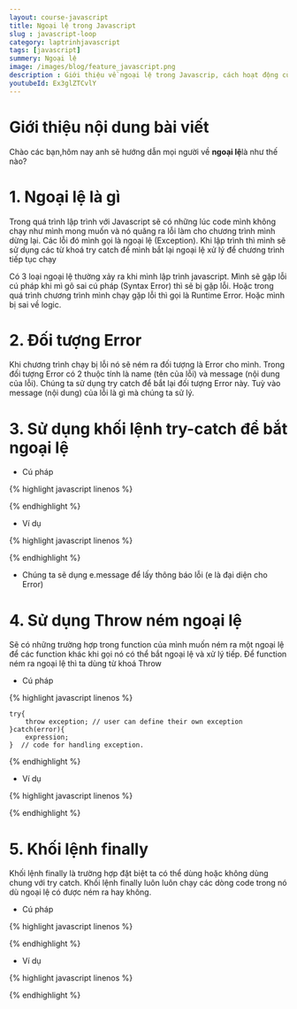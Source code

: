 ```yaml
---
layout: course-javascript
title: Ngoại lệ trong Javascript  
slug : javascript-loop
category: laptrinhjavascript
tags: [javascript]
summery: Ngoại lệ   
image: /images/blog/feature_javascript.png
description : Giới thiệu về ngoại lệ trong Javascrip, cách hoạt động của ngoại lệ trong Javascript
youtubeId: Ex3glZTCvlY
---
```


# **Giới thiệu nội dung bài viết**

Chào các bạn,hôm nay anh sẽ hướng dẫn mọi người về <b>ngoại lệ</b>là như thế nào?

# **1. Ngoại lệ là gì**

Trong quá trình lập trình với Javascript sẽ có những lúc code mình không chạy như mình mong muốn và nó quăng ra lỗi làm cho chương trình mình dừng lại. Các lỗi đó mình gọi là ngoại lệ (Exception). Khi lập trình thì mình sẽ sử dụng các từ khoá try catch để mình bắt lại ngoại lệ xử lý để chương trình tiếp tục chạy

Có 3 loại ngoại lệ thường xảy ra khi mình lập trình javascript. Mình sẽ gặp lỗi cú pháp khi mì gõ sai cú pháp (Syntax Error) thì sẽ bị gặp lỗi. Hoặc trong quá trình chương trình mình chạy gặp lỗi thì gọi là Runtime Error. Hoặc mình bị sai về logic.

# **2. Đối tượng Error**

Khi chương trình chạy bị lỗi nó sẽ ném ra đối tượng là Error cho mình. Trong đối tượng Error có 2 thuộc tính là name (tên của lỗi) và message (nội dung của lỗi). Chúng ta sử dụng try catch để bắt lại đối tượng Error này. Tuỳ vào message (nội dung) của lỗi là gì mà chúng ta sử lý.

# **3. Sử dụng khối lệnh try-catch để bắt ngoại lệ**

- Cú pháp


{% highlight javascript  linenos %}

<script>

    try{  
        code chương trình; 
    } //code to be written.  
    catch(error){  
       bắt lỗi và xử lý lỗi nếu có khi chạy code chương trình; 
    } // code for handling the error

</script>

{% endhighlight %}

- Ví dụ

{% highlight javascript  linenos %}

<script>
try{
    var a= ["34","32","5","31","24","44","67"]; //a is an array
    document.write(a);    // displays elements of a
    document.write(b); //b is undefined but still trying to fetch its value. Thus catch block will be invoked
}catch(e){
    alert("There is error which shows "+e.message); //Handling error
}
</script>
{% endhighlight %}

- Chúng ta sẽ dụng e.message để lấy thông báo lỗi (e là đại diện cho Error)

# **4. Sử dụng Throw ném ngoại lệ**

Sẽ có những trường hợp trong function của mình muốn ném ra một ngoại lệ để các function khác khi gọi nó có thể bắt ngoại lệ và xử lý tiếp. Để function ném ra ngoại lệ thì ta dùng từ khoá Throw

- Cú pháp

{% highlight javascript  linenos %}

    try{  
        throw exception; // user can define their own exception  
    }catch(error){  
        expression; 
    }  // code for handling exception.
{% endhighlight %}

- Ví dụ

{% highlight javascript  linenos %}

<script>  
try {  
   throw new Error('This is the throw keyword'); //user-defined throw statement.  
}  
catch (e) {  
  document.write(e.message); // This will generate an error message  
}  
</script>

{% endhighlight %}

# **5. Khối lệnh finally**

Khối lệnh finally là trường hợp đặt biệt ta có thể dùng hoặc không dùng chung với try catch. Khối lệnh finally luôn luôn chạy các dòng code trong nó dù ngoại lệ có được ném ra hay không.

- Cú pháp

{% highlight javascript  linenos %}

<script>  

    try{  
        expression;  
    }  
    catch(error){  
         expression;  
    }  
    finally{  
        expression; 
    } //Executable code  
</script>

{% endhighlight %}

- Ví dụ 

{% highlight javascript  linenos %}
<script>  
    try{  
        var a=2;  
        if(a==2)  
        document.write("ok");  
    } catch(Error){  
        document.write("Error found"+e.message);  
    }  finally{  
        document.write("Value of a is 2 ");  
    }  
</script>

{% endhighlight %}










